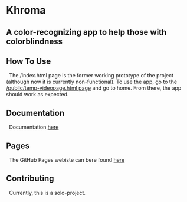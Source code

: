 # Khroma

## A color-recognizing app to help those with colorblindness

## How To Use
&nbsp;&nbsp;The /index.html page is the former working prototype of the project (although now it is currently non-functional). To use the app, go to the [/public/temp-videopage.html page](https://byrdsr1.github.io/app-project/public/temp-videopage.html) and go to home. From there, the app should work as expected.

## Documentation
&nbsp;&nbsp;Documentation [here](https://github.com/BYRDSR1/app-project/wiki)

## Pages
&nbsp;&nbsp;The GitHub Pages webiste can bere found [here](https://byrdsr1.github.io/app-project/public/index.html)

## Contributing
&nbsp;&nbsp;Currently, this is a solo-project.

